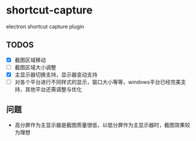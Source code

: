 # shortcut-capture
electron shortcut capture plugin

## TODOS

- [x] 截图区域移动
- [ ] 截图区域大小调整
- [x] 主显示器切换支持，显示器变动支持
- [ ] 对各个平台进行不同样式的显示，窗口大小等等，windows平台已经完美支持，其他平台还需调整与优化

## 问题

* 高分屏作为主显示器是截图质量很低，以低分屏作为主显示器时，截图效果较为理想
